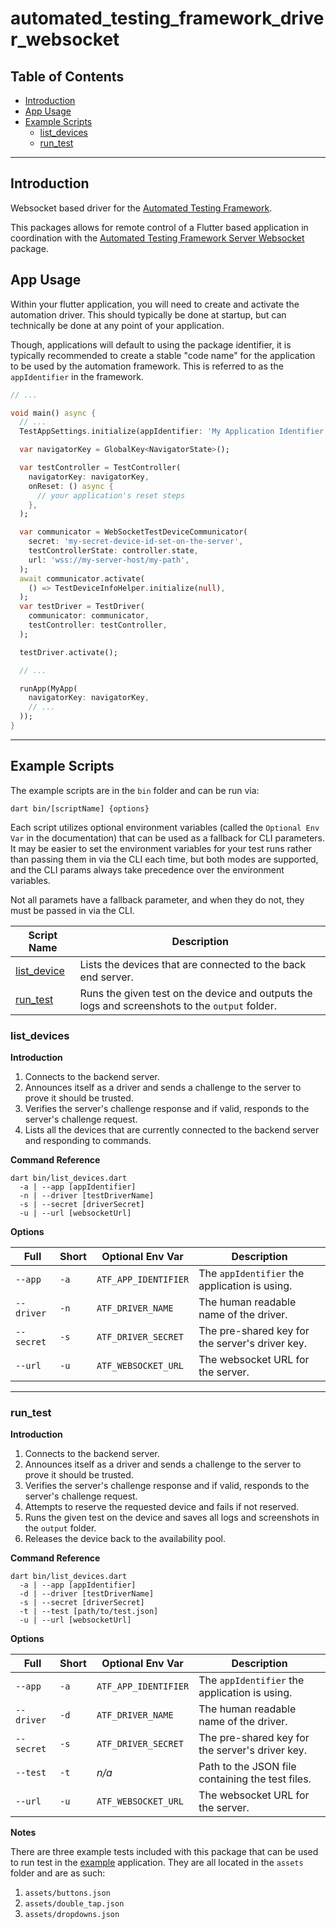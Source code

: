 # automated_testing_framework_driver_websocket

## Table of Contents

* [Introduction](#introduction)
* [App Usage](#app-usage)
* [Example Scripts](#example-scripts)
    * [list_devices](#list_devices)
    * [run_test](#run_test)

---

## Introduction 

Websocket based driver for the [Automated Testing Framework](https://pub.dev/packages/automated_testing_framework_driver_websocket).

This packages allows for remote control of a Flutter based application in coordination with the [Automated Testing Framework Server Websocket](https://pub.dev/packages/automated_testing_framework_server_websocket) package.


## App Usage

Within your flutter application, you will need to create and activate the automation driver.  This should typically be done at startup, but can technically be done at any point of your application.

Though, applications will default to using the package identifier, it is typically recommended to create a stable "code name" for the application to be used by the automation framework.  This is referred to as the `appIdentifier` in the framework.

```dart
// ...

void main() async {
  // ...
  TestAppSettings.initialize(appIdentifier: 'My Application Identifier');

  var navigatorKey = GlobalKey<NavigatorState>();

  var testController = TestController(
    navigatorKey: navigatorKey,
    onReset: () async {
      // your application's reset steps
    },
  );

  var communicator = WebSocketTestDeviceCommunicator(
    secret: 'my-secret-device-id-set-on-the-server',
    testControllerState: controller.state,
    url: 'wss://my-server-host/my-path',
  );
  await communicator.activate(
    () => TestDeviceInfoHelper.initialize(null),
  );
  var testDriver = TestDriver(
    communicator: communicator,
    testController: testController,
  );

  testDriver.activate();

  // ...

  runApp(MyApp(
    navigatorKey: navigatorKey,
    // ...
  ));
}
```

---

## Example Scripts

The example scripts are in the `bin` folder and can be run via:
```
dart bin/[scriptName] {options}
```

Each script utilizes optional environment variables (called the `Optional Env Var` in the documentation) that can be used as a fallback for CLI parameters.  It may be easier to set the environment variables for your test runs rather than passing them in via the CLI each time, but both modes are supported, and the CLI params always take precedence over the environment variables.

Not all paramets have a fallback parameter, and when they do not, they must be passed in via the CLI.

Script Name                 | Description
----------------------------|-------------
[list_device](#list_device) | Lists the devices that are connected to the back end server.
[run_test](#run_test)       | Runs the given test on the device and outputs the logs and screenshots to the `output` folder.


### list_devices

**Introduction**

1. Connects to the backend server.
2. Announces itself as a driver and sends a challenge to the server to prove it should be trusted.
3. Verifies the server's challenge response and if valid, responds to the server's challenge request.
4. Lists all the devices that are currently connected to the backend server and responding to commands.

**Command Reference**

```
dart bin/list_devices.dart
  -a | --app [appIdentifier]
  -n | --driver [testDriverName]
  -s | --secret [driverSecret]
  -u | --url [websocketUrl]
```

**Options**

Full         | Short | Optional Env Var     | Description
-------------|-------|----------------------|------------
`--app`      | `-a`  | `ATF_APP_IDENTIFIER` | The `appIdentifier` the application is using.
`--driver`   | `-n`  | `ATF_DRIVER_NAME`    | The human readable name of the driver.
`--secret`   | `-s`  | `ATF_DRIVER_SECRET`  | The pre-shared key for the server's driver key.
`--url`      | `-u`  | `ATF_WEBSOCKET_URL`  | The websocket URL for the server.


---

### run_test

**Introduction**

1. Connects to the backend server.
2. Announces itself as a driver and sends a challenge to the server to prove it should be trusted.
3. Verifies the server's challenge response and if valid, responds to the server's challenge request.
4. Attempts to reserve the requested device and fails if not reserved.
5. Runs the given test on the device and saves all logs and screenshots in the `output` folder.
6. Releases the device back to the availability pool.

**Command Reference**

```
dart bin/list_devices.dart
  -a | --app [appIdentifier]
  -d | --driver [testDriverName]
  -s | --secret [driverSecret]
  -t | --test [path/to/test.json]
  -u | --url [websocketUrl]
```

**Options**

Full         | Short | Optional Env Var     | Description
-------------|-------|----------------------|------------
`--app`      | `-a`  | `ATF_APP_IDENTIFIER` | The `appIdentifier` the application is using.
`--driver`   | `-d`  | `ATF_DRIVER_NAME`    | The human readable name of the driver.
`--secret`   | `-s`  | `ATF_DRIVER_SECRET`  | The pre-shared key for the server's driver key.
`--test`     | `-t`  | _n/a_                | Path to the JSON file containing the test files.
`--url`      | `-u`  | `ATF_WEBSOCKET_URL`  | The websocket URL for the server.

**Notes**

There are three example tests included with this package that can be used to run test in the [example](example) application.  They are all located in the `assets` folder and are as such:

1. `assets/buttons.json`
2. `assets/double_tap.json`
3. `assets/dropdowns.json`